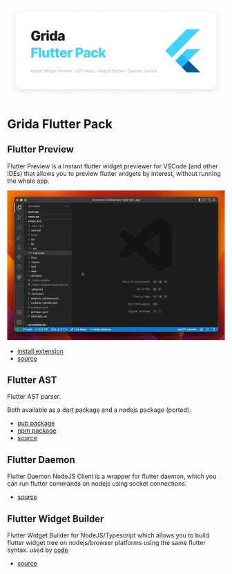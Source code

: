 <!-- center image -->
<p align="center">
  <img src="./docs/main-cover.png" alt="Grida Flutter Pack" />
</p>

# Grida Flutter Pack

## Flutter Preview

Flutter Preview is a Instant flutter widget previewer for VSCode (and other IDEs) that allows you to preview flutter widgets by interest, without running the whole app.

![Grida VSCode Extension Flutter Widget Preview Demo](./docs/flutter-vscode-widget-preview-demo.gif)

- [install extension](https://grida.co/vscode)
- [source](./flutter-preview/)

## Flutter AST

Flutter AST parser.

Both available as a dart package and a nodejs package (ported).

- [pub package](https://pub.dev/packages/flutter_ast)
- [npm package](https://www.npmjs.com/flutter-ast)
- [source](./flutter-ast/)

## Flutter Daemon

Flutter Daemon NodeJS Client is a wrapper for flutter daemon, which you can run flutter commands on nodejs using socket connections.

- [source](./flutter-daemon/)

## Flutter Widget Builder

Flutter Widget Builder for NodeJS/Typescript which allows you to build flutter widget tree on nodejs/browser platforms using the same flutter syntax. used by [code](https://github.com/gridaco/code)

- [source](./flutter-builder/)
